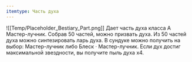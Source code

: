 ```yaml
---
itemtype: Часть духа
---
```

![[Temp/Placeholder_Bestiary_Part.png]]
Дает часть духа класса А Мастер-лучник. Собрав 50 частей, можно призвать духа. Из 50 частей духа можно синтезировать ларь духа. В сундуке можно получить на выбор: Мастер-лучник либо Блеск · Мастер-лучник. Если дух достиг максимальной звездности, вы получите пыль духа х4.
